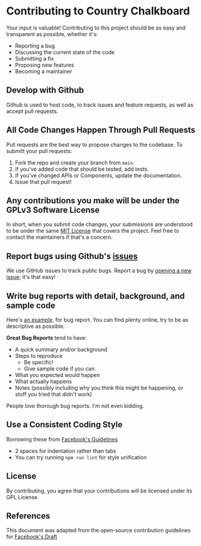# Contributing to Country Chalkboard
Your input is valuable! Contributing to this project should be as easy and transparent as possible, whether it's:

- Reporting a bug
- Discussing the current state of the code
- Submitting a fix
- Proposing new features
- Becoming a maintainer

## Develop with Github
Github is used to host code, to track issues and feature requests, as well as accept pull requests.

## All Code Changes Happen Through Pull Requests
Pull requests are the best way to propose changes to the codebase. To submitt your pull requests:

1. Fork the repo and create your branch from `main`.
2. If you've added code that should be tested, add tests.
3. If you've changed APIs or Components, update the documentation.
4. Issue that pull request!

## Any contributions you make will be under the GPLv3 Software License
In short, when you submit code changes, your submissions are understood to be under the same [MIT License](https://www.gnu.org/licenses/gpl-3.0.html) that covers the project. Feel free to contact the maintainers if that's a concern.

## Report bugs using Github's [issues](https://github.com/ctsiaousis/country-chalkboard/issues)
We use GitHub issues to track public bugs. Report a bug by [opening a new issue](); it's that easy!

## Write bug reports with detail, background, and sample code
Here's [an example](https://gist.github.com/larsenwork/3f92a3adf79838abd7d6b15c5b74f7b0), for bug report.
You can find plenty online, try to be as descriptive as possible.

**Great Bug Reports** tend to have:

- A quick summary and/or background
- Steps to reproduce
  - Be specific!
  - Give sample code if you can.
- What you expected would happen
- What actually happens
- Notes (possibly including why you think this might be happening, or stuff you tried that didn't work)

People *love* thorough bug reports. I'm not even kidding.

## Use a Consistent Coding Style
Borrowing these from [Facebook's Guidelines](https://github.com/facebook/draft-js/blob/a9316a723f9e918afde44dea68b5f9f39b7d9b00/CONTRIBUTING.md)

* 2 spaces for indentation rather than tabs
* You can try running `npm run lint` for style unification

## License
By contributing, you agree that your contributions will be licensed under its GPL License.

## References
This document was adapted from the open-source contribution guidelines for [Facebook's Draft](https://github.com/facebook/draft-js/blob/a9316a723f9e918afde44dea68b5f9f39b7d9b00/CONTRIBUTING.md)
